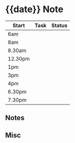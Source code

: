 # {{date}} Note

| Start   | Task | Status |
| ------- | ---- | ------ |
| 6am     |      |        |
| 8am     |      |        |
| 8.30am  |      |        |
| 12.30pm |      |        |
| 1pm     |      |        |
| 3pm     |      |        |
| 4pm     |      |        |
| 6.30pm  |      |        |
| 7.30pm  |      |        |

<!-- Use &check; and &cross; for status or simply + and - -->

## Notes

## Misc
